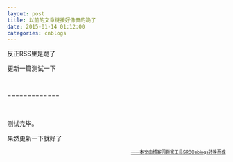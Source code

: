 ```yaml
---
layout: post
title: 以前的文章链接好像真的跪了
date: 2015-01-14 01:12:00
categories: cnblogs
---
```


<p>反正RSS里是跪了</p>
<p>更新一篇测试一下</p>
<p>&nbsp;</p>
<p>=============</p>
<p>&nbsp;</p>
<p>测试完毕。</p>
<p>果然更新一下就好了</p>

<div align=right><a href="https://github.com/mlxy"><font size=1>——本文由博客园搬家工具SRBCnblogs转换而成</font></a></div>